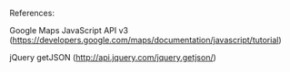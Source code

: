 References:

Google Maps JavaScript API v3 (https://developers.google.com/maps/documentation/javascript/tutorial)

jQuery getJSON (http://api.jquery.com/jquery.getjson/)

